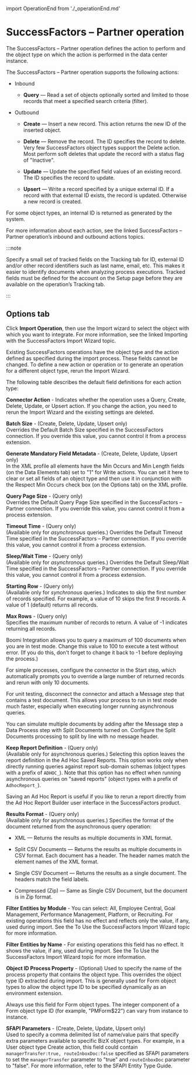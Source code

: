 import OperationEnd from './_operationEnd.md'

# SuccessFactors – Partner operation 

<head>
  <meta name="guidename" content="Integration"/>
  <meta name="context" content="GUID-16476adb-bc1e-4be8-b777-e18d097ce931"/>
</head>


The SuccessFactors – Partner operation defines the action to perform and the object type on which the action is performed in the data center instance.

The SuccessFactors – Partner operation supports the following actions:

-   Inbound

    -   **Query** — Read a set of objects optionally sorted and limited to those records that meet a specified search criteria \(filter\).

-   Outbound

    -   **Create** — Insert a new record. This action returns the new ID of the inserted object.

    -   **Delete** — Remove the record. The ID specifies the record to delete. Very few SuccessFactors object types support the Delete action. Most perform soft deletes that update the record with a status flag of "Inactive".

    -   **Update** — Update the specified field values of an existing record. The ID specifies the record to update.

    -   **Upsert** — Write a record specified by a unique external ID. If a record with that external ID exists, the record is updated. Otherwise a new record is created.


For some object types, an internal ID is returned as generated by the system.

For more information about each action, see the linked SuccessFactors – Partner operation’s inbound and outbound actions topics.

:::note

Specify a small set of tracked fields on the Tracking tab for ID, external ID and/or other record identifiers such as last name, email, etc. This makes it easier to identify documents when analyzing process executions. Tracked fields must be defined for the account on the Setup page before they are available on the operation’s Tracking tab.

:::

## Options tab 

Click **Import Operation**, then use the Import wizard to select the object with which you want to integrate. For more information, see the linked Importing with the SuccessFactors Import Wizard topic.

Existing SuccessFactors operations have the object type and the action defined as specified during the import process. These fields cannot be changed. To define a new action or operation or to generate an operation for a different object type, rerun the Import Wizard.

The following table describes the default field definitions for each action type:


  

**Connector Action** - 
  Indicates whether the operation uses a Query, Create, Delete, Update, or Upsert action. If you change the action, you need to rerun the Import Wizard and the existing settings are deleted.

**Batch Size** - \(Create, Delete, Update, Upsert only\)  
 Overrides the Default Batch Size specified in the SuccessFactors connection. If you override this value, you cannot control it from a process extension.

**Generate Mandatory Field Metadata** - \(Create, Delete, Update, Upsert only\)  
 In the XML profile all elements have the Min Occurs and Min Length fields \(on the Data Elements tab\) set to "1" for Write actions. You can set it here to clear or set all fields of an object type and then use it in conjunction with the Respect Min Occurs check box \(on the Options tab\) on the XML profile.

**Query Page Size** - \(Query only\)  
  Overrides the Default Query Page Size specified in the SuccessFactors – Partner connection. If you override this value, you cannot control it from a process extension.

**Timeout Time** - \(Query only\)  
 \(Available only for *asynchronous* queries.\) Overrides the Default Timeout Time specified in the SuccessFactors – Partner connection. If you override this value, you cannot control it from a process extension.

**Sleep/Wait Time** - \(Query only\)  
 \(Available only for *asynchronous* queries.\) Overrides the Default Sleep/Wait Time specified in the SuccessFactors – Partner connection. If you override this value, you cannot control it from a process extension.

**Starting Row** - \(Query only\)  
  \(Available only for *synchronous* queries.\) Indicates to skip the first number of records specified. For example, a value of 10 skips the first 9 records. A value of 1 \(default\) returns all records.

**Max Rows** - \(Query only\)  
  Specifies the maximum number of records to return. A value of -1 indicates returning all records.

Boomi Integration allows you to query a maximum of 100 documents when you are in test mode. Change this value to 100 to execute a test without error. \(If you do this, don't forget to change it back to -1 before deploying the process.\)

 For simple processes, configure the connector in the Start step, which automatically prompts you to override a large number of returned records and rerun with only 10 documents.

 For unit testing, disconnect the connector and attach a Message step that contains a test document. This allows your process to run in test mode much faster, especially when executing longer running asynchronous queries.

 You can simulate multiple documents by adding after the Message step a Data Process step with Split Documents turned on. Configure the Split Documents processing to split by line with no message header.

**Keep Report Definition** - \(Query only\)  
  \(Available only for asynchronous queries.\) Selecting this option leaves the report definition in the Ad Hoc Saved Reports. This option works only when directly running queries against report sub-domain schemas \(object types with a prefix of `ADHOC_`\). Note that this option has no effect when running asynchronous queries on "saved reports" \(object types with a prefix of `AdhocReport_`\).

 Saving an Ad Hoc Report is useful if you like to rerun a report directly from the Ad Hoc Report Builder user interface in the SuccessFactors product.

**Results Format** - \(Query only\)  
 \(Available only for asynchronous queries.\) Specifies the format of the document returned from the asynchronous query operation:

  -   XML — Returns the results as multiple documents in XML format.

 -   Split CSV Documents — Returns the results as multiple documents in CSV format. Each document has a header. The header names match the element names of the XML format.

 -   Single CSV Document — Returns the results as a single document. The headers match the field labels.

 -   Compressed \(Zip\) — Same as Single CSV Document, but the document is in Zip format.


**Filter Entities by Module** - 
 You can select: All, Employee Central, Goal Management, Performance Management, Platform, or Recruiting. For existing operations this field has no effect and reflects only the value, if any, used during import. See the To Use the SuccessFactors Import Wizard topic for more information.

**Filter Entities by Name** - 
  For existing operations this field has no effect. It shows the value, if any, used during import. See the To Use the SuccessFactors Import Wizard topic for more information.

**Object ID Process Property** - 
 \(Optional\) Used to specify the name of the process property that contains the object type. This overrides the object type ID extracted during import. This is generally used for Form object types to allow the object type ID to be specified dynamically as an environment extension.

 Always use this field for Form object types. The integer component of a Form object type ID \(for example, "PMForm$22"\) can vary from instance to instance.

**SFAPI Parameters** - \(Create, Delete, Update, Upsert only\)  
 Used to specify a comma delimited list of name/value pairs that specify extra parameters available to specific BizX object types. For example, in a User object type Create action, this field could contain `managerTransfer:true, routeInboxDoc:false` specified as SFAPI parameters to set the `managerTransfer` parameter to "true" and `routeInboxDoc` parameter to "false". For more information, refer to the SFAPI Entity Type Guide.

 <OperationEnd />
